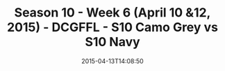 ---
title: Season 10 - Week 6 (April 10 &12, 2015) - DCGFFL - S10 Camo Grey vs S10 Navy
teams-score:
- team: _teams/s10-camo-grey.md
  score: 40
- team: _teams/s10-navy.md
  score: 25
mvp: Matt M. (Camo), Mike C. (Navy)
game-ball: N/A
season: 10
week: 0
date: '2015-04-13T14:08:50'
pageid: season-10-week-six-4423-vs-4433
---